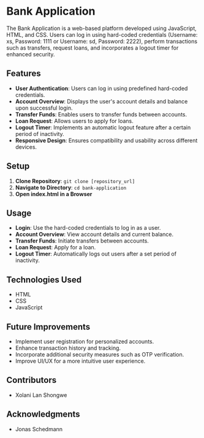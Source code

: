 # Bank Application

The Bank Application is a web-based platform developed using JavaScript, HTML, and CSS. Users can log in using hard-coded credentials (Username: xs, Password: 1111 or Username: sd, Password: 2222), perform transactions such as transfers, request loans, and incorporates a logout timer for enhanced security.

## Features

- **User Authentication**: Users can log in using predefined hard-coded credentials.
- **Account Overview**: Displays the user's account details and balance upon successful login.
- **Transfer Funds**: Enables users to transfer funds between accounts.
- **Loan Request**: Allows users to apply for loans.
- **Logout Timer**: Implements an automatic logout feature after a certain period of inactivity.
- **Responsive Design**: Ensures compatibility and usability across different devices.

## Setup

1. **Clone Repository**: `git clone [repository_url]`
2. **Navigate to Directory**: `cd bank-application`
3. **Open index.html in a Browser**

## Usage

- **Login**: Use the hard-coded credentials to log in as a user.
- **Account Overview**: View account details and current balance.
- **Transfer Funds**: Initiate transfers between accounts.
- **Loan Request**: Apply for a loan.
- **Logout Timer**: Automatically logs out users after a set period of inactivity.

## Technologies Used

- HTML
- CSS
- JavaScript

## Future Improvements

- Implement user registration for personalized accounts.
- Enhance transaction history and tracking.
- Incorporate additional security measures such as OTP verification.
- Improve UI/UX for a more intuitive user experience.

## Contributors

- Xolani Lan Shongwe

## Acknowledgments

- Jonas Schedmann
